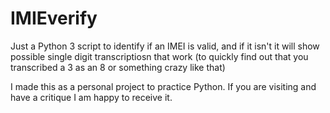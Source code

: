 # IMIEverify
Just a Python 3 script to identify if an IMEI is valid, and if it isn't it will show possible single digit transcriptiosn that work (to quickly find out that you transcribed a 3 as an 8 or something crazy like that)

I made this as a personal project to practice Python. If you are visiting and have a critique I am happy to receive it.

